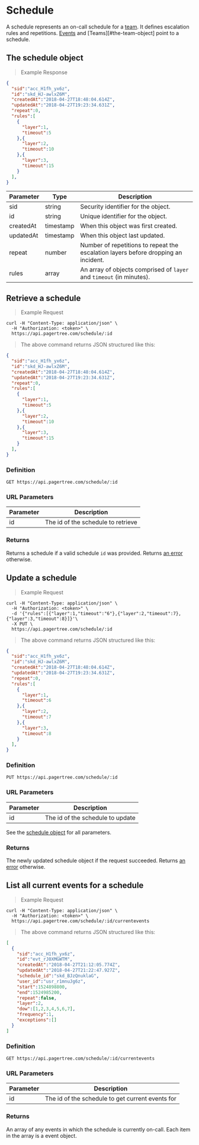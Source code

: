 # Schedule

A schedule represents an on-call schedule for a [team](#the-team-object). It defines escalation rules and repetitions. [Events](#the-event-object) and [Teams][#the-team-object] point to a schedule.

## The schedule object

> Example Response

```json
{
  "sid":"acc_H1fh_yx6z",
  "id":"skd_HJ-awlxZ6M",
  "createdAt":"2018-04-27T18:48:04.614Z",
  "updatedAt":"2018-04-27T19:23:34.631Z",
  "repeat":0,
  "rules":[
    {
      "layer":1,
      "timeout":5
    },{
      "layer":2,
      "timeout":10
    },{
      "layer":3,
      "timeout":15
    }
  ],
}
```

Parameter | Type | Description
--------- | ---- | -----------
sid | string | Security identifier for the object.
id | string | Unique identifier for the object.
createdAt | timestamp | When this object was first created.
updatedAt | timestamp | When this object last updated.
repeat | number | Number of repetitions to repeat the escalation layers before dropping an incident.
rules | array | An array of objects comprised of `layer` and `timeout` (in minutes).

## Retrieve a schedule

> Example Request

```shell
curl -H "Content-Type: application/json" \
  -H "Authorization: <token>" \
  https://api.pagertree.com/schedule/:id
```

> The above command returns JSON structured like this:

```json
{
  "sid":"acc_H1fh_yx6z",
  "id":"skd_HJ-awlxZ6M",
  "createdAt":"2018-04-27T18:48:04.614Z",
  "updatedAt":"2018-04-27T19:23:34.631Z",
  "repeat":0,
  "rules":[
    {
      "layer":1,
      "timeout":5
    },{
      "layer":2,
      "timeout":10
    },{
      "layer":3,
      "timeout":15
    }
  ],
}
```

### Definition

`GET https://api.pagertree.com/schedule/:id`

### URL Parameters

Parameter | Description
--------- | -----------
id | The id of the schedule to retrieve

### Returns
Returns a schedule if a valid schedule `id` was provided. Returns [an error](#errors) otherwise.

## Update a schedule

> Example Request

```shell
curl -H "Content-Type: application/json" \
  -H "Authorization: <token>" \
  -d '{"rules":[{"layer":1,"timeout":"6"},{"layer":2,"timeout":7},{"layer":3,"timeout":8}]}'\
  -X PUT \
  https://api.pagertree.com/schedule/:id
```

> The above command returns JSON structured like this:

```json
{
  "sid":"acc_H1fh_yx6z",
  "id":"skd_HJ-awlxZ6M",
  "createdAt":"2018-04-27T18:48:04.614Z",
  "updatedAt":"2018-04-27T19:23:34.631Z",
  "repeat":0,
  "rules":[
    {
      "layer":1,
      "timeout":6
    },{
      "layer":2,
      "timeout":7
    },{
      "layer":3,
      "timeout":8
    }
  ],
}
```

### Definition

`PUT https://api.pagertree.com/schedule/:id`

### URL Parameters

Parameter | Description
--------- | -----------
id | The id of the schedule to update

See the [schedule object](#the-schedule-object) for all parameters.

### Returns
The newly updated schedule object if the request succeeded. Returns [an error](#errors) otherwise.

## List all current events for a schedule

> Example Request

```shell
curl -H "Content-Type: application/json" \
  -H "Authorization: <token>" \
  https://api.pagertree.com/schedule/:id/currentevents
```

> The above command returns JSON structured like this:

```json
[
  {
    "sid":"acc_H1fh_yx6z",
    "id":"evt_rJ0XMGWTM",
    "createdAt":"2018-04-27T21:12:05.774Z",
    "updatedAt":"2018-04-27T21:22:47.927Z",
    "schedule_id":"skd_BJzQnuklaG",
    "user_id":"usr_r1mnuJg6z",
    "start":1524898800,
    "end":1524985200,
    "repeat":false,
    "layer":2,
    "dow":[1,2,3,4,5,6,7],
    "frequency":1,
    "exceptions":[]
  }
]
```

### Definition

`GET https://api.pagertree.com/schedule/:id/currentevents`

### URL Parameters

Parameter | Description
--------- | -----------
id | The id of the schedule to get current events for

### Returns
An array of any events in which the schedule is currently on-call. Each item in the array is a event object.
